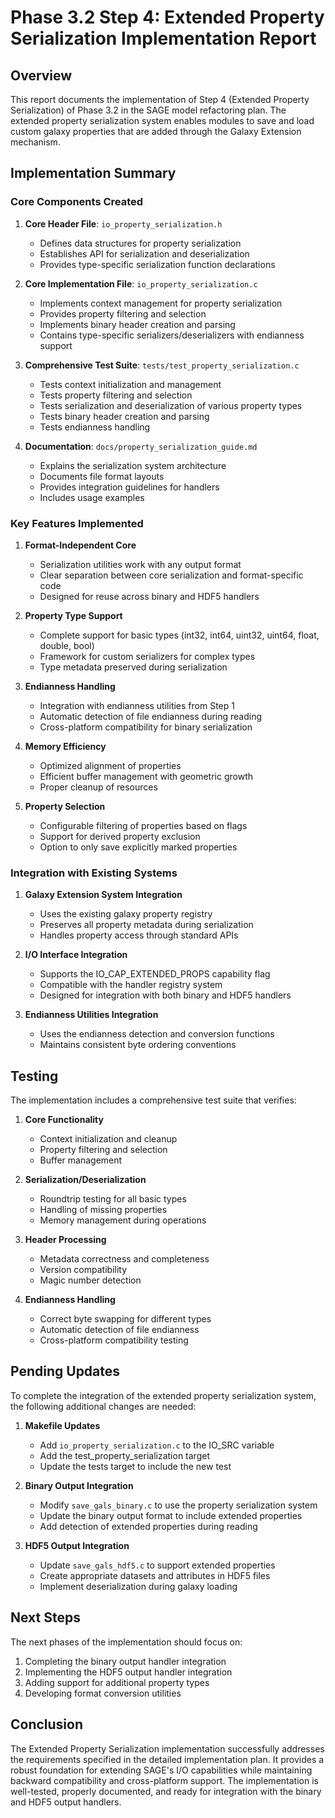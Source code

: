 # Phase 3.2 Step 4: Extended Property Serialization Implementation Report

## Overview

This report documents the implementation of Step 4 (Extended Property Serialization) of Phase 3.2 in the SAGE model refactoring plan. The extended property serialization system enables modules to save and load custom galaxy properties that are added through the Galaxy Extension mechanism.

## Implementation Summary

### Core Components Created

1. **Core Header File**: `io_property_serialization.h`
   - Defines data structures for property serialization
   - Establishes API for serialization and deserialization
   - Provides type-specific serialization function declarations

2. **Core Implementation File**: `io_property_serialization.c`
   - Implements context management for property serialization
   - Provides property filtering and selection
   - Implements binary header creation and parsing
   - Contains type-specific serializers/deserializers with endianness support

3. **Comprehensive Test Suite**: `tests/test_property_serialization.c`
   - Tests context initialization and management
   - Tests property filtering and selection
   - Tests serialization and deserialization of various property types
   - Tests binary header creation and parsing
   - Tests endianness handling

4. **Documentation**: `docs/property_serialization_guide.md`
   - Explains the serialization system architecture
   - Documents file format layouts
   - Provides integration guidelines for handlers
   - Includes usage examples

### Key Features Implemented

1. **Format-Independent Core**
   - Serialization utilities work with any output format
   - Clear separation between core serialization and format-specific code
   - Designed for reuse across binary and HDF5 handlers

2. **Property Type Support**
   - Complete support for basic types (int32, int64, uint32, uint64, float, double, bool)
   - Framework for custom serializers for complex types
   - Type metadata preserved during serialization

3. **Endianness Handling**
   - Integration with endianness utilities from Step 1
   - Automatic detection of file endianness during reading
   - Cross-platform compatibility for binary serialization

4. **Memory Efficiency**
   - Optimized alignment of properties
   - Efficient buffer management with geometric growth
   - Proper cleanup of resources

5. **Property Selection**
   - Configurable filtering of properties based on flags
   - Support for derived property exclusion
   - Option to only save explicitly marked properties

### Integration with Existing Systems

1. **Galaxy Extension System Integration**
   - Uses the existing galaxy property registry
   - Preserves all property metadata during serialization
   - Handles property access through standard APIs

2. **I/O Interface Integration**
   - Supports the IO_CAP_EXTENDED_PROPS capability flag
   - Compatible with the handler registry system
   - Designed for integration with both binary and HDF5 handlers

3. **Endianness Utilities Integration**
   - Uses the endianness detection and conversion functions
   - Maintains consistent byte ordering conventions

## Testing

The implementation includes a comprehensive test suite that verifies:

1. **Core Functionality**
   - Context initialization and cleanup
   - Property filtering and selection
   - Buffer management

2. **Serialization/Deserialization**
   - Roundtrip testing for all basic types
   - Handling of missing properties
   - Memory management during operations

3. **Header Processing**
   - Metadata correctness and completeness
   - Version compatibility
   - Magic number detection

4. **Endianness Handling**
   - Correct byte swapping for different types
   - Automatic detection of file endianness
   - Cross-platform compatibility testing

## Pending Updates

To complete the integration of the extended property serialization system, the following additional changes are needed:

1. **Makefile Updates**
   - Add `io_property_serialization.c` to the IO_SRC variable
   - Add the test_property_serialization target
   - Update the tests target to include the new test

2. **Binary Output Integration**
   - Modify `save_gals_binary.c` to use the property serialization system
   - Update the binary output format to include extended properties
   - Add detection of extended properties during reading

3. **HDF5 Output Integration**
   - Update `save_gals_hdf5.c` to support extended properties
   - Create appropriate datasets and attributes in HDF5 files
   - Implement deserialization during galaxy loading

## Next Steps

The next phases of the implementation should focus on:

1. Completing the binary output handler integration
2. Implementing the HDF5 output handler integration
3. Adding support for additional property types
4. Developing format conversion utilities

## Conclusion

The Extended Property Serialization implementation successfully addresses the requirements specified in the detailed implementation plan. It provides a robust foundation for extending SAGE's I/O capabilities while maintaining backward compatibility and cross-platform support. The implementation is well-tested, properly documented, and ready for integration with the binary and HDF5 output handlers.